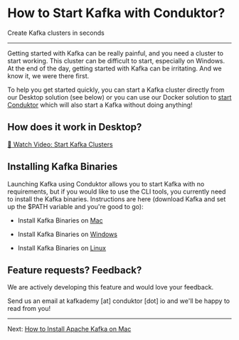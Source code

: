 How to Start Kafka with Conduktor?
==================================

Create Kafka clusters in seconds

* * *

Getting started with Kafka can be really painful, and you need a cluster to start working. This cluster can be difficult to start, especially on Windows. At the end of the day, getting started with Kafka can be irritating. And we know it, we were there first.

To help you get started quickly, you can start a Kafka cluster directly from our Desktop solution (see below) or you can use our Docker solution to [start Conduktor](https://signup.conduktor.io/get-started/) which will also start a Kafka without doing anything!

How does it work in Desktop?
----------------------------

[](#How-does-it-work-in-Desktop?-0)

[🎥 Watch Video: Start Kafka Clusters](https://videos.ctfassets.net/o12xgu4mepom/1XGOwXEtKrAOMrGUYtzidp/c6e616b9b7dc5847e4c6b4f8a9776306/Start_Kafka_clusters_in_seconds_with_Conduktor.mp4)

Installing Kafka Binaries
-------------------------

[](#Installing-Kafka-Binaries-1)

Launching Kafka using Conduktor allows you to start Kafka with no requirements, but if you would like to use the CLI tools, you currently need to install the Kafka binaries. Instructions are here (download Kafka and set up the $PATH variable and you're good to go):

*   Install Kafka Binaries on [Mac](https://github.com/AbdoMusk/Apache-Kafka/blob/main/2-%20Starting%20Kafka/2-%20How%20to%20Install%20Apache%20Kafka%20on%20Mac.md)
    
*   Install Kafka Binaries on [Windows](https://github.com/AbdoMusk/Apache-Kafka/blob/main/2-%20Starting%20Kafka/7-%20How%20to%20Install%20Apache%20Kafka%20on%20Windows.md)
    
*   Install Kafka Binaries on [Linux](https://github.com/AbdoMusk/Apache-Kafka/blob/main/2-%20Starting%20Kafka/5-%20How%20to%20Install%20Apache%20Kafka%20on%20Linux.md)
    

Feature requests? Feedback?
---------------------------

[](#Feature-requests?-Feedback?-2)

We are actively developing this feature and would love your feedback.

Send us an email at kafkademy \[at\] conduktor \[dot\] io and we'll be happy to read from you!

---
Next: [How to Install Apache Kafka on Mac](https://github.com/AbdoMusk/Apache-Kafka/blob/main/2-%20Starting%20Kafka/2-%20How%20to%20Install%20Apache%20Kafka%20on%20Mac.md)
